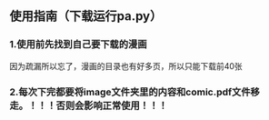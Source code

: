 ## 使用指南（下载运行pa.py）
### 1.使用前先找到自己要下载的漫画
因为疏漏所以忘了，漫画的目录也有好多页，所以只能下载前40张
### 2.每次下完都要将image文件夹里的内容和comic.pdf文件移走。！！！否则会影响正常使用！！！